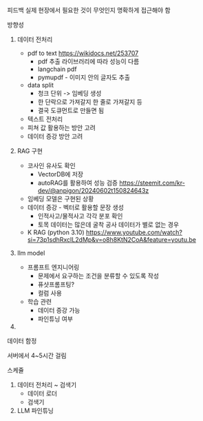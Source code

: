 
피드백
실제 현장에서 필요한 것이 무엇인지 명확하게 접근해야 함

방향성
1. 데이터 전처리
	- pdf to text
	   https://wikidocs.net/253707
		- pdf 추출 라이브러리에 따라 성능이 다름
		- langchain pdf
		- pymupdf - 이미지 안의 글자도 추출
	- data split
		- 청크 단위 -> 임베딩 생성
		- 한 단락으로 가져갈지 한 줄로 가져갈지 등
		- 결국 도큐먼트로 만들면 됨
	- 텍스트 전처리
	- 피쳐 값 활용하는 방안 고려
	- 데이터 증강 방안 고려

2. RAG 구현
	- 코사인 유사도 확인
		- VectorDB에 저장
		- autoRAG를 활용하여 성능 검증
		  https://steemit.com/kr-dev/@anpigon/20240602t150824643z
	- 임베딩 모델은 구현된 상황
	- 데이터 증강 - 벡터로 활용할 문장 생성
		- 인적사고/물적사고 각각 분포 확인
		- 토목 데이터는 많은데 굴착 공사 데이터가 별로 없는 경우
	- K RAG (python 3.10)
	  https://www.youtube.com/watch?si=73p1sdhRxcIL2dMp&v=o8h8KtN2CoA&feature=youtu.be
	

3. llm model
	- 프롬프트 엔지니어링
		- 문제에서 요구하는 조건을 분류할 수 있도록 작성
		- 퓨샷프롬프팅?
		- 컬럼 사용
	- 학습 관련
		- 데이터 증강 가능
		- 파인튜닝 여부

4. 



데이터 함정

서버에서 4~5시간 걸림


스케쥴
1. 데이터 전처리 ~ 검색기
	- 데이터 로더
	- 검색기
2. LLM 파인튜닝